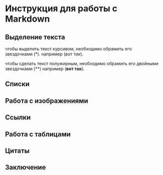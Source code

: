 # Инструкция для работы с Markdown

## Выделение текста

чтобы выделить текст курсивом, необходимо обрамить его звездочками (*). например (*вот так*).

чтобы сделать текст полужирным, необходимо обрамить его двойными звездочками (**) например (**вот так**).
 

## Списки

## Работа с изображениями

## Ссылки

## Работа с таблицами

## Цитаты

## Заключение